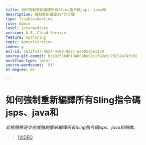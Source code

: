 ```yaml
---
title: 如何強制重新編譯所有Sling指令碼jsps、java和
description: 強制重新編譯JSP的步驟
type: Troubleshooting
role: Admin
level: Intermediate
version: 6.5, Cloud Service
feature: Authoring
topic: Administration
index: y
exl-id: ab32fa37-065f-4c89-929c-eeb9526e1139
source-git-commit: b3e9251bdb18a008be95c1fa9e5c79252a74fc98
workflow-type: tm+mt
source-wordcount: '51'
ht-degree: 0%

---
```


# 如何強制重新編譯所有Sling指令碼jsps、java和

*此視頻將逐步完成強制重新編譯所有Sling指令碼jsps、java和稍微。*

>[!VIDEO](https://video.tv.adobe.com/v/335464?quality=12&learn=on)
